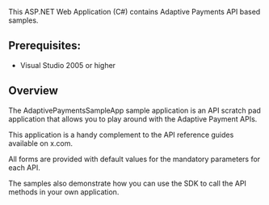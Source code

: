 This ASP.NET Web Application (C#) contains Adaptive Payments API based samples. 

Prerequisites:
--------------
*	Visual Studio 2005 or higher

Overview
--------

The AdaptivePaymentsSampleApp sample application is an API scratch pad application that allows you to play around with the Adaptive Payment APIs. 

This application is a handy complement to the API reference guides available on x.com. 

All forms are provided with default values for the mandatory parameters for each  API.

The samples also demonstrate how you can use the SDK to call the API methods in your own application.